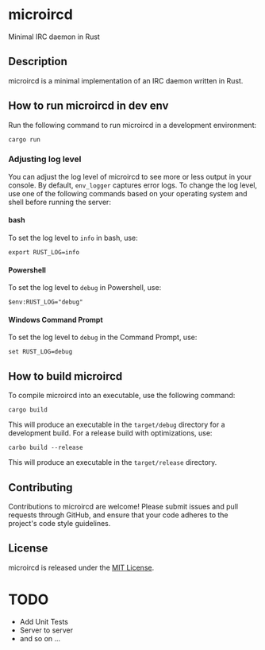 # microircd
Minimal IRC daemon in Rust

## Description
microircd is a minimal implementation of an IRC daemon written in Rust. 

## How to run microircd in dev env
Run the following command to run microircd in a development environment:

```
cargo run
```


### Adjusting log level
You can adjust the log level of microircd to see more or less output in your console. By default, `env_logger` captures error logs. To change the log level, use one of the following commands based on your operating system and shell before running the server:

#### bash
To set the log level to `info` in bash, use:


```
export RUST_LOG=info
```

#### Powershell
To set the log level to `debug` in Powershell, use:
```
$env:RUST_LOG="debug" 
```

#### Windows Command Prompt
To set the log level to `debug` in the Command Prompt, use:

```
set RUST_LOG=debug
```


## How to build microircd
To compile microircd into an executable, use the following command:


```
cargo build
```


This will produce an executable in the `target/debug` directory for a development build. For a release build with optimizations, use:

```
carbo build --release
```

This will produce an executable in the `target/release` directory.

## Contributing
Contributions to microircd are welcome! Please submit issues and pull requests through GitHub, and ensure that your code adheres to the project's code style guidelines.

## License
microircd is released under the [MIT License](LICENSE).


# TODO 
- Add Unit Tests
- Server to server
- and so on ...
